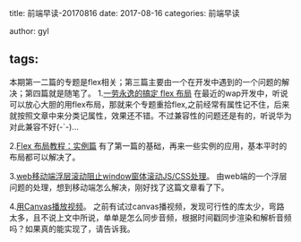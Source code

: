 title: 前端早读-20170816
date: 2017-08-16
categories: 前端早读

author: gyl

tags:
---
本期第一二篇的专题是flex相关；第三篇主要由一个在开发中遇到的一个问题的解决；第四篇就是随笔了。
1.[一劳永逸的搞定 flex 布局](https://juejin.im/post/58e3a5a0a0bb9f0069fc16bb)
在最近的wap开发中，听说可以放心大胆的用flex布局，那就来个专题重拾flex,之前经常有属性记不住，后来就按照文章中来分类记属性，效果还不错。不过兼容性的问题还是有的，听说华为对此兼容不好(-`-)...


2.[Flex 布局教程：实例篇](http://www.ruanyifeng.com/blog/2015/07/flex-examples.html)
有了第一篇的基础，再来一些实例的应用，基本平时的布局都可以解决了。


3.[web移动端浮层滚动阻止window窗体滚动JS/CSS处理](http://www.zhangxinxu.com/wordpress/2015/08/css-deep-understand-vertical-align-and-line-height/)。
由web端的一个浮层问题的处理，想到移动端怎么解决，刚好找了这篇文章看了下。

4.[用Canvas播放视频](http://www.codingserf.com/index.php/2013/11/canvas-play-video/)。
之前有试过canvas播视频，发现可行性的库太少，弯路太多，且不说上文中所说，单单是怎么同步音频，根据时间戳同步渲染和解析音频吗？如果真的能实现了，请告诉我。